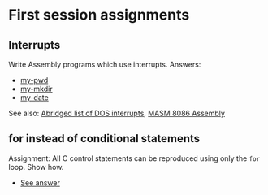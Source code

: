 # First session assignments

## Interrupts
Write Assembly programs which use interrupts. Answers:

- [my-pwd](my-pwd.asm)
- [my-mkdir](my-mkdir.asm)
- [my-date](my-date.asm)

See also: [Abridged list of DOS interrupts](http://spike.scu.edu.au/~barry/interrupts.html), [MASM 8086 Assembly](../../assembly/)


## for instead of conditional statements

Assignment: All C control statements can be reproduced using only the `for` loop. Show how.

- [See answer](use-for-all.md)
